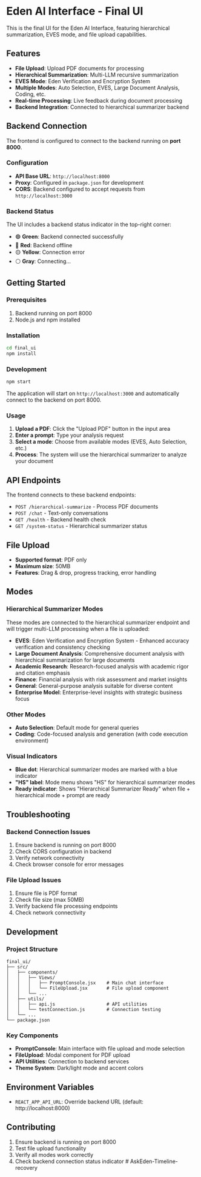 # Eden AI Interface - Final UI

This is the final UI for the Eden AI Interface, featuring hierarchical summarization, EVES mode, and file upload capabilities.

## Features

- **File Upload**: Upload PDF documents for processing
- **Hierarchical Summarization**: Multi-LLM recursive summarization
- **EVES Mode**: Eden Verification and Encryption System
- **Multiple Modes**: Auto Selection, EVES, Large Document Analysis, Coding, etc.
- **Real-time Processing**: Live feedback during document processing
- **Backend Integration**: Connected to hierarchical summarizer backend

## Backend Connection

The frontend is configured to connect to the backend running on **port 8000**.

### Configuration

- **API Base URL**: `http://localhost:8000`
- **Proxy**: Configured in `package.json` for development
- **CORS**: Backend configured to accept requests from `http://localhost:3000`

### Backend Status

The UI includes a backend status indicator in the top-right corner:
- 🟢 **Green**: Backend connected successfully
- 🔴 **Red**: Backend offline
- 🟡 **Yellow**: Connection error
- ⚪ **Gray**: Connecting...

## Getting Started

### Prerequisites

1. Backend running on port 8000
2. Node.js and npm installed

### Installation

```bash
cd final_ui
npm install
```

### Development

```bash
npm start
```

The application will start on `http://localhost:3000` and automatically connect to the backend on port 8000.

### Usage

1. **Upload a PDF**: Click the "Upload PDF" button in the input area
2. **Enter a prompt**: Type your analysis request
3. **Select a mode**: Choose from available modes (EVES, Auto Selection, etc.)
4. **Process**: The system will use the hierarchical summarizer to analyze your document

## API Endpoints

The frontend connects to these backend endpoints:

- `POST /hierarchical-summarize` - Process PDF documents
- `POST /chat` - Text-only conversations
- `GET /health` - Backend health check
- `GET /system-status` - Hierarchical summarizer status

## File Upload

- **Supported format**: PDF only
- **Maximum size**: 50MB
- **Features**: Drag & drop, progress tracking, error handling

## Modes

### Hierarchical Summarizer Modes
These modes are connected to the hierarchical summarizer endpoint and will trigger multi-LLM processing when a file is uploaded:

- **EVES**: Eden Verification and Encryption System - Enhanced accuracy verification and consistency checking
- **Large Document Analysis**: Comprehensive document analysis with hierarchical summarization for large documents
- **Academic Research**: Research-focused analysis with academic rigor and citation emphasis
- **Finance**: Financial analysis with risk assessment and market insights
- **General**: General-purpose analysis suitable for diverse content
- **Enterprise Model**: Enterprise-level insights with strategic business focus

### Other Modes
- **Auto Selection**: Default mode for general queries
- **Coding**: Code-focused analysis and generation (with code execution environment)

### Visual Indicators
- **Blue dot**: Hierarchical summarizer modes are marked with a blue indicator
- **"HS" label**: Mode menu shows "HS" for hierarchical summarizer modes
- **Ready indicator**: Shows "Hierarchical Summarizer Ready" when file + hierarchical mode + prompt are ready

## Troubleshooting

### Backend Connection Issues

1. Ensure backend is running on port 8000
2. Check CORS configuration in backend
3. Verify network connectivity
4. Check browser console for error messages

### File Upload Issues

1. Ensure file is PDF format
2. Check file size (max 50MB)
3. Verify backend file processing endpoints
4. Check network connectivity

## Development

### Project Structure

```
final_ui/
├── src/
│   ├── components/
│   │   ├── Views/
│   │   │   ├── PromptConsole.jsx    # Main chat interface
│   │   │   └── FileUpload.jsx       # File upload component
│   │   └── ...
│   ├── utils/
│   │   ├── api.js                   # API utilities
│   │   └── testConnection.js        # Connection testing
│   └── ...
└── package.json
```

### Key Components

- **PromptConsole**: Main interface with file upload and mode selection
- **FileUpload**: Modal component for PDF upload
- **API Utilities**: Connection to backend services
- **Theme System**: Dark/light mode and accent colors

## Environment Variables

- `REACT_APP_API_URL`: Override backend URL (default: http://localhost:8000)

## Contributing

1. Ensure backend is running on port 8000
2. Test file upload functionality
3. Verify all modes work correctly
4. Check backend connection status indicator # AskEden-Timeline-recovery
